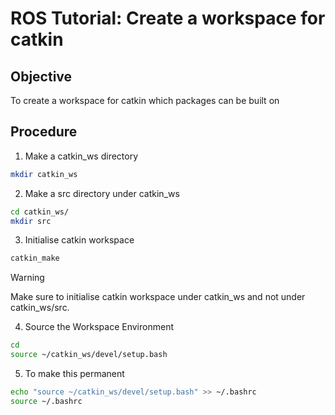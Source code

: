 # ROS Tutorial: Create a workspace for catkin

## Objective
To create a workspace for catkin which packages can be built on

## Procedure

1. Make a catkin_ws directory

```bash
mkdir catkin_ws
```

2. Make a src directory under catkin_ws

```bash
cd catkin_ws/
mkdir src
```

3. Initialise catkin workspace

```bash
catkin_make
```

> [!WARNING]
> Make sure to initialise catkin workspace under catkin_ws and not under catkin_ws/src.

4. Source the Workspace Environment
```bash
cd
source ~/catkin_ws/devel/setup.bash
```

5. To make this permanent

```bash
echo "source ~/catkin_ws/devel/setup.bash" >> ~/.bashrc
source ~/.bashrc
```

